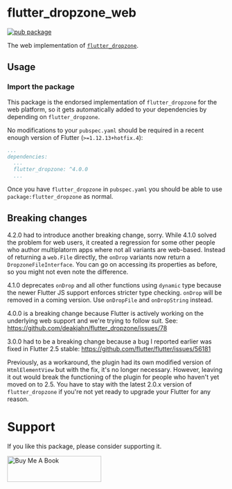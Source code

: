 # flutter_dropzone_web

[![pub package](https://img.shields.io/pub/v/flutter_dropzone.svg)](https://pub.dev/packages/flutter_dropzone)

The web implementation of [`flutter_dropzone`][1].

## Usage

### Import the package

This package is the endorsed implementation of `flutter_dropzone` for the web platform, so it gets automatically added to your dependencies by depending on `flutter_dropzone`.

No modifications to your `pubspec.yaml` should be required in a recent enough version of Flutter (`>=1.12.13+hotfix.4`):

```yaml
...
dependencies:
  ...
  flutter_dropzone: ^4.0.0
  ...
```

Once you have `flutter_dropzone` in `pubspec.yaml` you should be able to use `package:flutter_dropzone` as normal.

## Breaking changes

4.2.0 had to introduce another breaking change, sorry. While 4.1.0 solved the problem for web users, it created a regression
for some other people who author multiplatorm apps where not all variants are web-based. Instead of returning a `web.File` directly,
the `onDrop` variants now return a `DropzoneFileInterface`. You can go on accessing its properties as before, so you might not even note
the difference.

4.1.0 deprecates `onDrop` and all other functions using `dynamic` type because the newer Flutter JS support enforces
stricter type checking. `onDrop` will be removed in a coming version. Use `onDropFile` and `onDropString` instead.

4.0.0 is a breaking change because Flutter is actively working on the underlying web support and we're trying to follow suit.
See: https://github.com/deakjahn/flutter_dropzone/issues/78

3.0.0 had to be a breaking change because a bug I reported earlier was fixed in Flutter 2.5 stable: https://github.com/flutter/flutter/issues/56181

Previously, as a workaround, the plugin had its own modified version of `HtmlElementView` but with the fix, it's no longer necessary. However, leaving it out would break
the functioning of the plugin for people who haven't yet moved on to 2.5. You have to stay with the latest 2.0.x version of `flutter_dropzone` if you're not yet ready to upgrade
your Flutter for any reason.

[1]: https://pub.dev/packages/flutter_dropzone

# Support

If you like this package, please consider supporting it.

<a href="https://www.buymeacoffee.com/deakjahn" target="_blank"><img src="https://cdn.buymeacoffee.com/buttons/v2/default-yellow.png" alt="Buy Me A Book" height="60" width="217"></a>